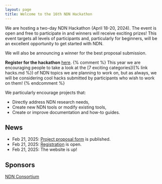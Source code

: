 ```yaml
---
layout: page
title: Welcome to the 16th NDN Hackathon
---
```


We are hosting a two-day NDN Hackathon (April 18-20, 2024). The event is open and free to participate in
and winners will receive exciting prizes! This event targets all levels of participants and,
particularly for beginners, will be an excellent opportunity to get started with NDN.

We will also be announcing a winner for the best proposal submission.


**Register for the hackathon** [here](https://forms.gle/pX2BmNjP4oNrW6bA6).
{% comment %}
This year we are encouraging people to take a look at the [7 exciting categories]({% link hacks.md %})
of NDN topics we are planning to work on, but as always, we will be considering cool hacks submitted by
participants who wish to work on them!
{% endcomment %}

We particularly encourage projects that:

- Directly address NDN research needs,
- Create new NDN tools or modify existing tools,
- Create or improve documentation and how-to guides.

## News

<!-- - Oct 27, 2023: The hackathon [program](https://16th-ndn-hackathon.named-data.net/program.html) is online. -->
- Feb 21, 2025: [Project proposal form](https://forms.gle/j3sNs8F9qfRCRAb98) is published.
- Feb 21, 2025: [Registration](https://forms.gle/pX2BmNjP4oNrW6bA6) is open.
- Feb 21, 2025: The website is up!

## Sponsors

[NDN Consortium](https://named-data.net/consortium/)
